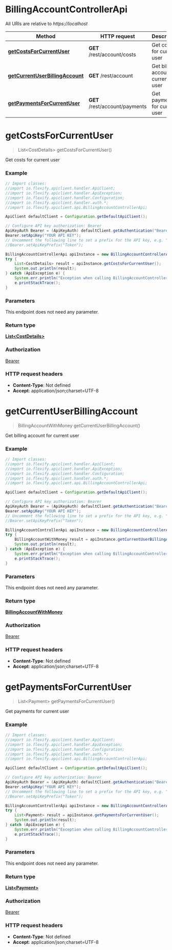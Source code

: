 # BillingAccountControllerApi

All URIs are relative to *https://localhost*

Method | HTTP request | Description
------------- | ------------- | -------------
[**getCostsForCurrentUser**](BillingAccountControllerApi.md#getCostsForCurrentUser) | **GET** /rest/account/costs | Get costs for current user
[**getCurrentUserBillingAccount**](BillingAccountControllerApi.md#getCurrentUserBillingAccount) | **GET** /rest/account | Get billing account for current user
[**getPaymentsForCurrentUser**](BillingAccountControllerApi.md#getPaymentsForCurrentUser) | **GET** /rest/account/payments | Get payments for current user


<a name="getCostsForCurrentUser"></a>
# **getCostsForCurrentUser**
> List&lt;CostDetails&gt; getCostsForCurrentUser()

Get costs for current user

### Example
```java
// Import classes:
//import io.flexify.apiclient.handler.ApiClient;
//import io.flexify.apiclient.handler.ApiException;
//import io.flexify.apiclient.handler.Configuration;
//import io.flexify.apiclient.handler.auth.*;
//import io.flexify.apiclient.api.BillingAccountControllerApi;

ApiClient defaultClient = Configuration.getDefaultApiClient();

// Configure API key authorization: Bearer
ApiKeyAuth Bearer = (ApiKeyAuth) defaultClient.getAuthentication("Bearer");
Bearer.setApiKey("YOUR API KEY");
// Uncomment the following line to set a prefix for the API key, e.g. "Token" (defaults to null)
//Bearer.setApiKeyPrefix("Token");

BillingAccountControllerApi apiInstance = new BillingAccountControllerApi();
try {
    List<CostDetails> result = apiInstance.getCostsForCurrentUser();
    System.out.println(result);
} catch (ApiException e) {
    System.err.println("Exception when calling BillingAccountControllerApi#getCostsForCurrentUser");
    e.printStackTrace();
}
```

### Parameters
This endpoint does not need any parameter.

### Return type

[**List&lt;CostDetails&gt;**](CostDetails.md)

### Authorization

[Bearer](../README.md#Bearer)

### HTTP request headers

 - **Content-Type**: Not defined
 - **Accept**: application/json;charset=UTF-8

<a name="getCurrentUserBillingAccount"></a>
# **getCurrentUserBillingAccount**
> BillingAccountWithMoney getCurrentUserBillingAccount()

Get billing account for current user

### Example
```java
// Import classes:
//import io.flexify.apiclient.handler.ApiClient;
//import io.flexify.apiclient.handler.ApiException;
//import io.flexify.apiclient.handler.Configuration;
//import io.flexify.apiclient.handler.auth.*;
//import io.flexify.apiclient.api.BillingAccountControllerApi;

ApiClient defaultClient = Configuration.getDefaultApiClient();

// Configure API key authorization: Bearer
ApiKeyAuth Bearer = (ApiKeyAuth) defaultClient.getAuthentication("Bearer");
Bearer.setApiKey("YOUR API KEY");
// Uncomment the following line to set a prefix for the API key, e.g. "Token" (defaults to null)
//Bearer.setApiKeyPrefix("Token");

BillingAccountControllerApi apiInstance = new BillingAccountControllerApi();
try {
    BillingAccountWithMoney result = apiInstance.getCurrentUserBillingAccount();
    System.out.println(result);
} catch (ApiException e) {
    System.err.println("Exception when calling BillingAccountControllerApi#getCurrentUserBillingAccount");
    e.printStackTrace();
}
```

### Parameters
This endpoint does not need any parameter.

### Return type

[**BillingAccountWithMoney**](BillingAccountWithMoney.md)

### Authorization

[Bearer](../README.md#Bearer)

### HTTP request headers

 - **Content-Type**: Not defined
 - **Accept**: application/json;charset=UTF-8

<a name="getPaymentsForCurrentUser"></a>
# **getPaymentsForCurrentUser**
> List&lt;Payment&gt; getPaymentsForCurrentUser()

Get payments for current user

### Example
```java
// Import classes:
//import io.flexify.apiclient.handler.ApiClient;
//import io.flexify.apiclient.handler.ApiException;
//import io.flexify.apiclient.handler.Configuration;
//import io.flexify.apiclient.handler.auth.*;
//import io.flexify.apiclient.api.BillingAccountControllerApi;

ApiClient defaultClient = Configuration.getDefaultApiClient();

// Configure API key authorization: Bearer
ApiKeyAuth Bearer = (ApiKeyAuth) defaultClient.getAuthentication("Bearer");
Bearer.setApiKey("YOUR API KEY");
// Uncomment the following line to set a prefix for the API key, e.g. "Token" (defaults to null)
//Bearer.setApiKeyPrefix("Token");

BillingAccountControllerApi apiInstance = new BillingAccountControllerApi();
try {
    List<Payment> result = apiInstance.getPaymentsForCurrentUser();
    System.out.println(result);
} catch (ApiException e) {
    System.err.println("Exception when calling BillingAccountControllerApi#getPaymentsForCurrentUser");
    e.printStackTrace();
}
```

### Parameters
This endpoint does not need any parameter.

### Return type

[**List&lt;Payment&gt;**](Payment.md)

### Authorization

[Bearer](../README.md#Bearer)

### HTTP request headers

 - **Content-Type**: Not defined
 - **Accept**: application/json;charset=UTF-8

